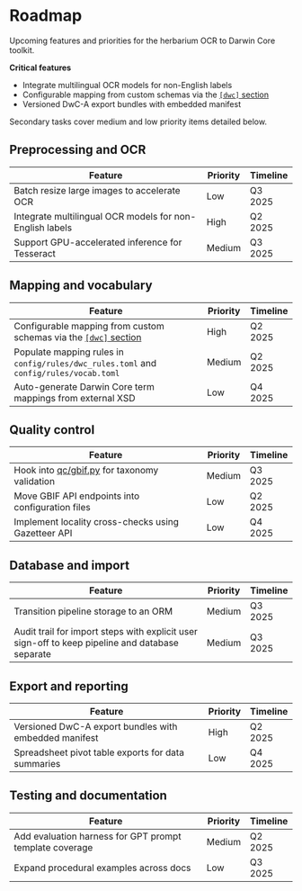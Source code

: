 # Roadmap

Upcoming features and priorities for the herbarium OCR to Darwin Core toolkit.

**Critical features**
- Integrate multilingual OCR models for non-English labels
- Configurable mapping from custom schemas via the [`[dwc]` section](configuration.md)
- Versioned DwC-A export bundles with embedded manifest

Secondary tasks cover medium and low priority items detailed below.

## Preprocessing and OCR

| Feature | Priority | Timeline |
| --- | --- | --- |
| Batch resize large images to accelerate OCR | Low | Q3 2025 |
| Integrate multilingual OCR models for non-English labels | High | Q2 2025 |
| Support GPU-accelerated inference for Tesseract | Medium | Q3 2025 |

## Mapping and vocabulary

| Feature | Priority | Timeline |
| --- | --- | --- |
| Configurable mapping from custom schemas via the [`[dwc]` section](configuration.md) | High | Q2 2025 |
| Populate mapping rules in `config/rules/dwc_rules.toml` and `config/rules/vocab.toml` | Medium | Q2 2025 |
| Auto-generate Darwin Core term mappings from external XSD | Low | Q4 2025 |

## Quality control

| Feature | Priority | Timeline |
| --- | --- | --- |
| Hook into [qc/gbif.py](../qc/gbif.py) for taxonomy validation | Medium | Q3 2025 |
| Move GBIF API endpoints into configuration files | Low | Q2 2025 |
| Implement locality cross-checks using Gazetteer API | Low | Q4 2025 |

## Database and import

| Feature | Priority | Timeline |
| --- | --- | --- |
| Transition pipeline storage to an ORM | Medium | Q3 2025 |
| Audit trail for import steps with explicit user sign-off to keep pipeline and database separate | Medium | Q3 2025 |

## Export and reporting

| Feature | Priority | Timeline |
| --- | --- | --- |
| Versioned DwC-A export bundles with embedded manifest | High | Q2 2025 |
| Spreadsheet pivot table exports for data summaries | Low | Q4 2025 |

## Testing and documentation

| Feature | Priority | Timeline |
| --- | --- | --- |
| Add evaluation harness for GPT prompt template coverage | Medium | Q2 2025 |
| Expand procedural examples across docs | Low | Q3 2025 |
